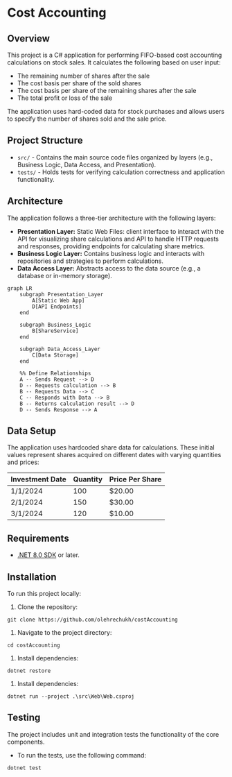 
# Cost Accounting

## Overview

This project is a C# application for performing FIFO-based cost accounting calculations on stock sales. It calculates the following based on user input:

- The remaining number of shares after the sale
- The cost basis per share of the sold shares
- The cost basis per share of the remaining shares after the sale
- The total profit or loss of the sale


The application uses hard-coded data for stock purchases and allows users to specify the number of shares sold and the sale price.

## Project Structure

- `src/` - Contains the main source code files organized by layers (e.g., Business Logic, Data Access, and Presentation).
- `tests/` - Holds tests for verifying calculation correctness and application functionality.

## Architecture
The application follows a three-tier architecture with the following layers:

- **Presentation Layer:** Static Web Files: client interface to interact with the API for visualizing share calculations and API to 
handle HTTP requests and responses, providing endpoints for calculating share metrics.
- **Business Logic Layer:** Contains business logic and interacts with repositories and strategies to perform calculations.
- **Data Access Layer:** Abstracts access to the data source (e.g., a database or in-memory storage).

```mermaid
graph LR
    subgraph Presentation_Layer
        A[Static Web App]
        D[API Endpoints]
    end

    subgraph Business_Logic
        B[ShareService]
    end

    subgraph Data_Access_Layer
        C[Data Storage]
    end

    %% Define Relationships
    A -- Sends Request --> D
    D -- Requests calculation --> B
    B -- Requests Data --> C
    C -- Responds with Data --> B
    B -- Returns calculation result --> D
    D -- Sends Response --> A
```

## Data Setup

The application uses hardcoded share data for calculations. These initial values represent shares acquired on different dates with varying quantities and prices:

| Investment Date | Quantity | Price Per Share |
|-----------------|----------|-----------------|
| 1/1/2024        | 100      | $20.00         |
| 2/1/2024        | 150      | $30.00         |
| 3/1/2024        | 120      | $10.00         |

## Requirements

- [.NET 8.0 SDK](https://dotnet.microsoft.com/en-us/download/dotnet/8.0) or later.

## Installation
To run this project locally:
1. Clone the repository:
```shell
git clone https://github.com/olehrechukh/costAccounting
```
1. Navigate to the project directory:
```shell
cd costAccounting
```
1. Install dependencies:
```shell
dotnet restore
```
1. Install dependencies:
```shell
dotnet run --project .\src\Web\Web.csproj
```

## Testing
The project includes unit and integration tests the functionality of the core components.

- To run the tests, use the following command:
```shell
dotnet test
```